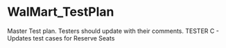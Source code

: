 # WalMart_TestPlan
Master Test plan. Testers should update with their comments.
TESTER C - Updates test cases for Reserve Seats
